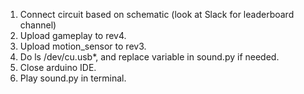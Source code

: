 1. Connect circuit based on schematic (look at Slack for leaderboard channel)
2. Upload gameplay to rev4. 
3. Upload motion_sensor to rev3.
4. Do  ls /dev/cu.usb*, and replace variable in sound.py if needed. 
4. Close arduino IDE. 
5. Play sound.py in terminal. 
